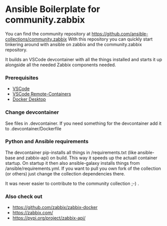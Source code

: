 # Ansible Boilerplate for community.zabbix

You can find the community repository at https://github.com/ansible-collections/community.zabbix
With this repository you can quickly start tinkering around with ansible on zabbix and the community.zabbix repository.

It builds an VSCode devcontainer with all the things installed and starts it up alongside all the needed Zabbix components needed.

### Prerequisites

- [VSCode](https://code.visualstudio.com/)
- [VSCode Remote-Containers](https://code.visualstudio.com/docs/remote/containers)
- [Docker Desktop](https://www.docker.com/products/docker-desktop)

### Change devcontainer

See files in .devcontainer. If you need something for the devcontainer add it to .devcontainer/Dockerfile

### Python and Ansible requirements

The devcontainer pip-installs all things in /requirements.txt (like ansible-base and zabbix-api) on build. This way it speeds up the actuall container startup.
On startup it then also ansible-galaxy installs things from /ansible/requirements.yml.
If you want to pull you own fork of the collection (or others) just change the collection dependencies there.

It was never easier to contribute to the community collection ;-) .

### Also check out

- https://github.com/zabbix/zabbix-docker
- https://zabbix.com/
- https://pypi.org/project/zabbix-api/
